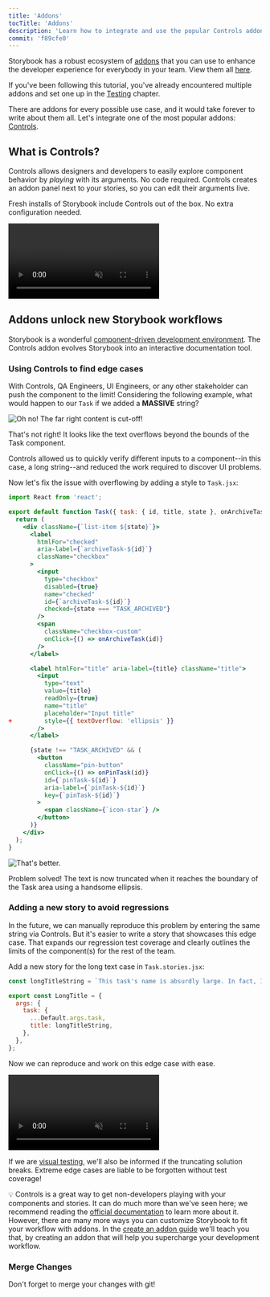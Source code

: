 ```yaml
---
title: 'Addons'
tocTitle: 'Addons'
description: 'Learn how to integrate and use the popular Controls addon'
commit: 'f89cfe0'
---
```


Storybook has a robust ecosystem of [addons](https://storybook.js.org/docs/react/configure/storybook-addons) that you can use to enhance the developer experience for everybody in your team. View them all [here](https://storybook.js.org/addons).

If you've been following this tutorial, you've already encountered multiple addons and set one up in the [Testing](/intro-to-storybook/react/en/test/) chapter.

There are addons for every possible use case, and it would take forever to write about them all. Let's integrate one of the most popular addons: [Controls](https://storybook.js.org/docs/react/essentials/controls).

## What is Controls?

Controls allows designers and developers to easily explore component behavior by _playing_ with its arguments. No code required. Controls creates an addon panel next to your stories, so you can edit their arguments live.

Fresh installs of Storybook include Controls out of the box. No extra configuration needed.

<video autoPlay muted playsInline loop>
  <source
    src="/intro-to-storybook/controls-in-action-7-0.mp4"
    type="video/mp4"
  />
</video>

## Addons unlock new Storybook workflows

Storybook is a wonderful [component-driven development environment](https://www.componentdriven.org/). The Controls addon evolves Storybook into an interactive documentation tool.

### Using Controls to find edge cases

With Controls, QA Engineers, UI Engineers, or any other stakeholder can push the component to the limit! Considering the following example, what would happen to our `Task` if we added a **MASSIVE** string?

![Oh no! The far right content is cut-off!](/intro-to-storybook/task-edge-case-7-0.png)

That's not right! It looks like the text overflows beyond the bounds of the Task component.

Controls allowed us to quickly verify different inputs to a component--in this case, a long string--and reduced the work required to discover UI problems.

Now let's fix the issue with overflowing by adding a style to `Task.jsx`:

```diff:title=src/components/Task.jsx
import React from 'react';

export default function Task({ task: { id, title, state }, onArchiveTask, onPinTask }) {
  return (
    <div className={`list-item ${state}`}>
      <label
        htmlFor="checked"
        aria-label={`archiveTask-${id}`}
        className="checkbox"
      >
        <input
          type="checkbox"
          disabled={true}
          name="checked"
          id={`archiveTask-${id}`}
          checked={state === "TASK_ARCHIVED"}
        />
        <span
          className="checkbox-custom"
          onClick={() => onArchiveTask(id)}
        />
      </label>

      <label htmlFor="title" aria-label={title} className="title">
        <input
          type="text"
          value={title}
          readOnly={true}
          name="title"
          placeholder="Input title"
+         style={{ textOverflow: 'ellipsis' }}
        />
      </label>

      {state !== "TASK_ARCHIVED" && (
        <button
          className="pin-button"
          onClick={() => onPinTask(id)}
          id={`pinTask-${id}`}
          aria-label={`pinTask-${id}`}
          key={`pinTask-${id}`}
        >
          <span className={`icon-star`} />
        </button>
      )}
    </div>
  );
}
```

![That's better.](/intro-to-storybook/edge-case-solved-with-controls-7-0.png)

Problem solved! The text is now truncated when it reaches the boundary of the Task area using a handsome ellipsis.

### Adding a new story to avoid regressions

In the future, we can manually reproduce this problem by entering the same string via Controls. But it's easier to write a story that showcases this edge case. That expands our regression test coverage and clearly outlines the limits of the component(s) for the rest of the team.

Add a new story for the long text case in `Task.stories.jsx`:

```js:title=src/components/Task.stories.jsx
const longTitleString = `This task's name is absurdly large. In fact, I think if I keep going I might end up with content overflow. What will happen? The star that represents a pinned task could have text overlapping. The text could cut-off abruptly when it reaches the star. I hope not!`;

export const LongTitle = {
  args: {
    task: {
      ...Default.args.task,
      title: longTitleString,
    },
  },
};
```

Now we can reproduce and work on this edge case with ease.

<video autoPlay muted playsInline loop>
  <source
    src="/intro-to-storybook/task-stories-long-title-7-0.mp4"
    type="video/mp4"
  />
</video>

If we are [visual testing](/intro-to-storybook/react/en/test/), we'll also be informed if the truncating solution breaks. Extreme edge cases are liable to be forgotten without test coverage!

<div class="aside"><p>💡 Controls is a great way to get non-developers playing with your components and stories. It can do much more than we've seen here; we recommend reading the <a href="https://storybook.js.org/docs/react/essentials/controls">official documentation</a> to learn more about it. However, there are many more ways you can customize Storybook to fit your workflow with addons. In the <a href="https://storybook.js.org/docs/react/addons/writing-addons">create an addon guide</a> we'll teach you that, by creating an addon that will help you supercharge your development workflow.</p></div>

### Merge Changes

Don't forget to merge your changes with git!
